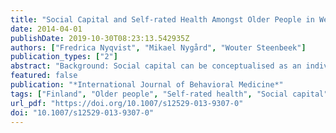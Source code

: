 ```yaml
---
title: "Social Capital and Self-rated Health Amongst Older People in Western Finland and Northern Sweden: A Multi-level Analysis"
date: 2014-04-01
publishDate: 2019-10-30T08:23:13.542935Z
authors: ["Fredrica Nyqvist", "Mikael Nygård", "Wouter Steenbeek"]
publication_types: ["2"]
abstract: "Background: Social capital can be conceptualised as an individual resource residing in relationships between individuals or as a collective resource produced through interactions in neighbourhoods, communities or societies. Previous studies suggest that social capital is, in general, good for health. However, there is a shortage of studies analysing the association between individual and collective social capital in relation to health amongst older people.  Purpose: The purpose of this study was to assess the relationship between municipal- and individual-level social capital and self-rated health amongst older people in Western Finland and Northern Sweden.  Method: Data were retrieved from a cross-sectional postal questionnaire survey conducted in 2010. The study included, in total, 6,838 people aged 65, 70, 75 and 80 years living in the two Bothnia regions, Västerbotten, Sweden and Pohjanmaa, Finland. The association between social capital and self-rated health was tested through multi-level logistic regression analyses with ecometric tests. Social capital was measured by two survey items: interpersonal trust and social participation.  Results: Individual-level social capital including social participation and trust was significantly associated with self-rated health. A negative association was found between municipal-level trust and health. However, almost all variation in self-rated health resided on the individual level.  Conclusions: We conclude that contextual-level social capital on a municipal level is less important for understanding the influence of social capital on health in the Bothnia region of Finland and Sweden. On the other hand, our study shows that individual-level social participation and trust have a positive and significant association with self-rated health. We suggest that other ways of defining social capital at the collective level, such as the inclusion of neighbourhood social capital, could be one direction for future research."
featured: false
publication: "*International Journal of Behavioral Medicine*"
tags: ["Finland", "Older people", "Self-rated health", "Social capital", "Sweden"]
url_pdf: "https://doi.org/10.1007/s12529-013-9307-0"
doi: "10.1007/s12529-013-9307-0"
---
```


